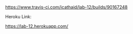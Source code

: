 https://www.travis-ci.com/icathaid/lab-12/builds/90167248

Heroku Link:

https://lab-12.herokuapp.com/